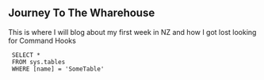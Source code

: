 ## Journey To The Wharehouse

This is where I will blog about my first week in NZ and how I got lost looking for Command Hooks

```tsql
 SELECT *
 FROM sys.tables
 WHERE [name] = 'SomeTable'
 ```


